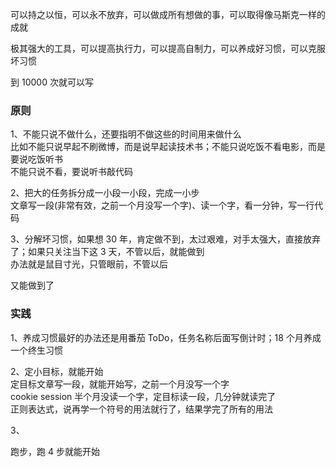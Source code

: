 
可以持之以恒，可以永不放弃，可以做成所有想做的事，可以取得像马斯克一样的成就    

极其强大的工具，可以提高执行力，可以提高自制力，可以养成好习惯，可以克服坏习惯  

到 10000 次就可以写  

### 原则  
1、不能只说不做什么，还要指明不做这些的时间用来做什么  
比如不能只说早起不刷微博，而是说早起读技术书；不能只说吃饭不看电影，而是要说吃饭听书  
不能只说不看，要说听书敲代码  

2、把大的任务拆分成一小段一小段，完成一小步  
文章写一段(非常有效，之前一个月没写一个字)、读一个字，看一分钟，写一行代码  

3、分解坏习惯，如果想 30 年，肯定做不到，太过艰难，对手太强大，直接放弃了；如果只关注当下这 3 天，不管以后，就能做到  
办法就是鼠目寸光，只管眼前，不管以后  

又能做到了  



### 实践  

1、养成习惯最好的办法还是用番茄 ToDo，任务名称后面写倒计时；18 个月养成一个终生习惯    


2、定小目标，就能开始  
定目标文章写一段，就能开始写，之前一个月没写一个字  
cookie session 半个月没读一个字，定目标读一段，几分钟就读完了  
正则表达式，说再学一个符号的用法就行了，结果学完了所有的用法  



3、


跑步，跑 4 步就能开始  

